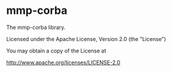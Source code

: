 mmp-corba
=========	

The mmp-corba library.

Licensed under the Apache License, Version 2.0 (the "License")

You may obtain a copy of the License at

http://www.apache.org/licenses/LICENSE-2.0

